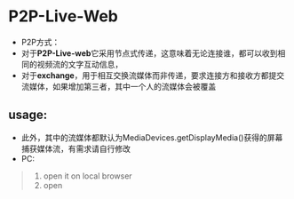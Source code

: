 # P2P-Live-Web
+ P2P方式：
+ 对于**P2P-Live-web**它采用节点式传递，这意味着无论连接谁，都可以收到相同的视频流的文字互动信息，
+ 对于**exchange**，用于相互交换流媒体而非传递，要求连接方和接收方都提交流媒体，如果增加第三者，其中一个人的流媒体会被覆盖
## usage:
+ 此外，其中的流媒体都默认为MediaDevices.getDisplayMedia()获得的屏幕捕获媒体流，有需求请自行修改
+ PC:
> 1. open it on local browser
> 2. open
